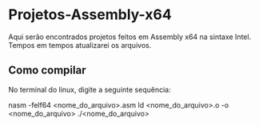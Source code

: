 <h1>Projetos-Assembly-x64</h1>

<p>
Aqui serão encontrados projetos feitos em Assembly x64 na sintaxe Intel.
Tempos em tempos atualizarei os arquivos.
</p>

<h2>Como compilar</h2>

<p>
No terminal do linux, digite a seguinte sequência:

nasm -felf64 <nome_do_arquivo>.asm
ld <nome_do_arquivo>.o -o <nome_do_arquivo>
./<nome_do_arquivo>
</p>
